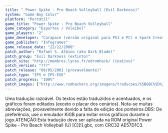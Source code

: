 ```yaml
---
title: " Power Spike - Pro Beach Volleyball (Evil Darkness)"
system: "Game Boy Color"
platform: "Portátil"
game_title: "Power Spike - Pro Beach Volleyball"
game_category: "Esportes / Voleibol"
game_players: "2"
game_developer: "Carapace (versão original para PS1 e PC) e Spark Creative SARL"
game_publisher: "Infogrames"
game_release_date: "22/12/2000"
patch_author: "Rafael S. Albino (aka Dark_Blade)"
patch_group: "Evil Darkness (extinto)"
patch_site: "http://membres.lycos.fr/edromhack/ (inativo)"
patch_version: "???"
patch_release: "08/05/2001 (provavelmente)"
patch_type: "IPS e IPS-EXE"
patch_progress: "100%"
patch_images: ["http://www.romhackers.org/imagens/traducoes/%5BGBC%5D%20Power%20Spike%20-%20Pro%20Beach%20Volleyball%20-%20Evil%20Darkness%20-%201.png","http://www.romhackers.org/imagens/traducoes/%5BGBC%5D%20Power%20Spike%20-%20Pro%20Beach%20Volleyball%20-%20Evil%20Darkness%20-%202.png","http://www.romhackers.org/imagens/traducoes/%5BGBC%5D%20Power%20Spike%20-%20Pro%20Beach%20Volleyball%20-%20Evil%20Darkness%20-%203.png"]
---
```

Uma tradução razoável. Os textos estão traduzidos e acentuados, e os gráficos foram editados (exceto o placar dos cenários). Nota-se muitas abreviações, provavelmente devido a falta de edição dos ponteiros.OBS: De preferência, use o emulador KiGB para evitar erros gráficos durante o jogo.ATENÇÃO:Esta tradução deve ser aplicada na ROM original Power Spike - Pro Beach Volleyball (U) [C][!].gbc, com CRC32 AE57D1C3.